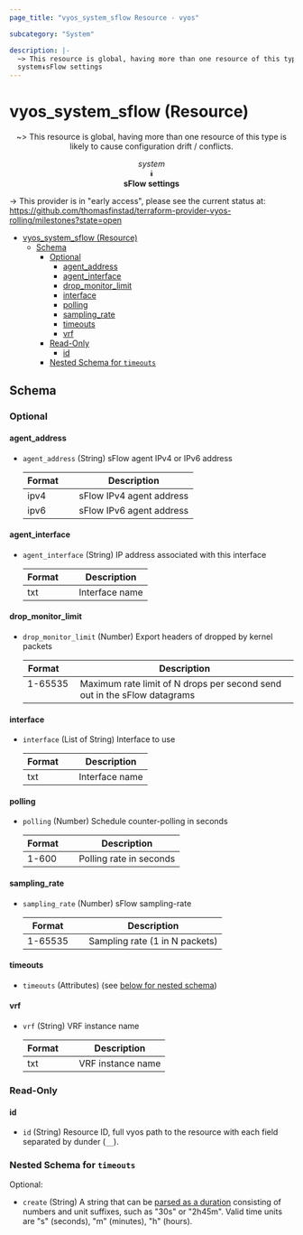 ```yaml
---
page_title: "vyos_system_sflow Resource - vyos"

subcategory: "System"

description: |-
  ~> This resource is global, having more than one resource of this type is likely to cause configuration drift / conflicts.
  system⯯sFlow settings
---
```


# vyos_system_sflow (Resource)
<center>

~> This resource is global, having more than one resource of this type is likely to cause configuration drift / conflicts.

*system*  
⯯  
**sFlow settings**


</center>

-> This provider is in "early access", please see the current status at: https://github.com/thomasfinstad/terraform-provider-vyos-rolling/milestones?state=open

<!--TOC-->

- [vyos_system_sflow (Resource)](#vyos_system_sflow-resource)
  - [Schema](#schema)
    - [Optional](#optional)
      - [agent_address](#agent_address)
      - [agent_interface](#agent_interface)
      - [drop_monitor_limit](#drop_monitor_limit)
      - [interface](#interface)
      - [polling](#polling)
      - [sampling_rate](#sampling_rate)
      - [timeouts](#timeouts)
      - [vrf](#vrf)
    - [Read-Only](#read-only)
      - [id](#id)
    - [Nested Schema for `timeouts`](#nested-schema-for-timeouts)

<!--TOC-->

<!-- schema generated by tfplugindocs -->
## Schema

### Optional

#### agent_address
- `agent_address` (String) sFlow agent IPv4 or IPv6 address

    |  Format  &emsp;|  Description               |
    |----------|----------------------------|
    |  ipv4    &emsp;|  sFlow IPv4 agent address  |
    |  ipv6    &emsp;|  sFlow IPv6 agent address  |
#### agent_interface
- `agent_interface` (String) IP address associated with this interface

    |  Format  &emsp;|  Description     |
    |----------|------------------|
    |  txt     &emsp;|  Interface name  |
#### drop_monitor_limit
- `drop_monitor_limit` (Number) Export headers of dropped by kernel packets

    |  Format   &emsp;|  Description                                                               |
    |-----------|----------------------------------------------------------------------------|
    |  1-65535  &emsp;|  Maximum rate limit of N drops per second send out in the sFlow datagrams  |
#### interface
- `interface` (List of String) Interface to use

    |  Format  &emsp;|  Description     |
    |----------|------------------|
    |  txt     &emsp;|  Interface name  |
#### polling
- `polling` (Number) Schedule counter-polling in seconds

    |  Format  &emsp;|  Description              |
    |----------|---------------------------|
    |  1-600   &emsp;|  Polling rate in seconds  |
#### sampling_rate
- `sampling_rate` (Number) sFlow sampling-rate

    |  Format   &emsp;|  Description                     |
    |-----------|----------------------------------|
    |  1-65535  &emsp;|  Sampling rate (1 in N packets)  |
#### timeouts
- `timeouts` (Attributes) (see [below for nested schema](#nestedatt--timeouts))
#### vrf
- `vrf` (String) VRF instance name

    |  Format  &emsp;|  Description        |
    |----------|---------------------|
    |  txt     &emsp;|  VRF instance name  |

### Read-Only

#### id
- `id` (String) Resource ID, full vyos path to the resource with each field separated by dunder (`__`).

<a id="nestedatt--timeouts"></a>
### Nested Schema for `timeouts`

Optional:

- `create` (String) A string that can be [parsed as a duration](https://pkg.go.dev/time#ParseDuration) consisting of numbers and unit suffixes, such as &#34;30s&#34; or &#34;2h45m&#34;. Valid time units are &#34;s&#34; (seconds), &#34;m&#34; (minutes), &#34;h&#34; (hours).
